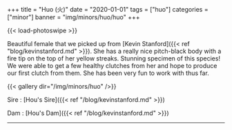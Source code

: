 +++
title = "Huo (火)"
date = "2020-01-01"
tags = ["huo"]
categories = ["minor"]
banner = "img/minors/huo/huo"
+++

{{< load-photoswipe >}}

Beautiful female that we picked up from [Kevin Stanford]({{< ref "blog/kevinstanford.md" >}}). She has a really nice pitch-black body with a fire tip on the top of her yellow streaks. Stunning specimen of this species! We were able to get a few healthy clutches from her and hope to produce our first clutch from them. She has been very fun to work with thus far.

{{< gallery dir="/img/minors/huo" />}}

Sire
: [Hou's Sire]({{< ref "/blog/kevinstanford.md" >}})

Dam
: [Hou's Dam]({{< ref "/blog/kevinstanford.md" >}})

---